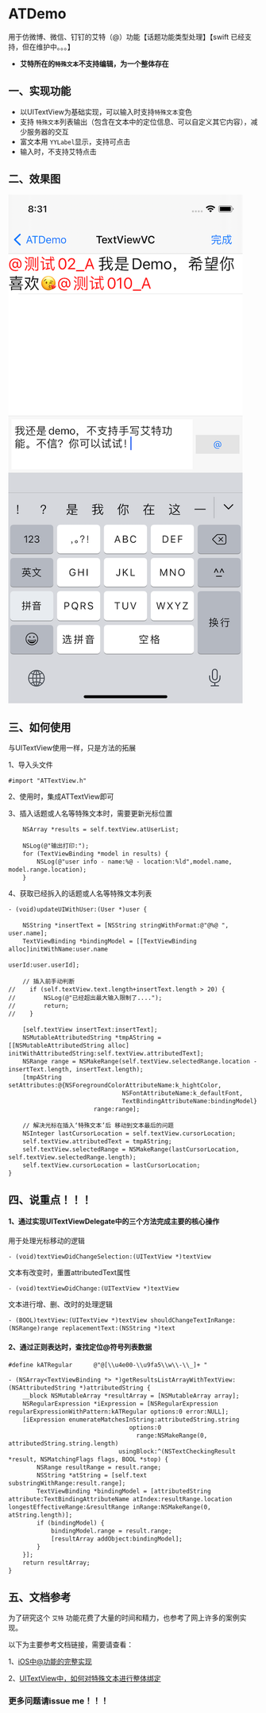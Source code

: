 # ATDemo
用于仿微博、微信、钉钉的艾特（@）功能【话题功能类型处理】【swift 已经支持，但在维护中。。。】

* <strong>艾特所在的`特殊文本`不支持编辑，为一个整体存在</strong>

## 一、实现功能
- 以UITextView为基础实现，可以输入时支持`特殊文本`变色
- 支持 `特殊文本`列表输出（包含在文本中的定位信息、可以自定义其它内容），减少服务器的交互
- 富文本用 `YYLabel`显示，支持可点击
- 输入时，不支持艾特点击

## 二、效果图
![](screenshots/2021-04-30.png)

## 三、如何使用

与UITextView使用一样，只是方法的拓展

1、导入头文件
```
#import "ATTextView.h"
```

2、使用时，集成ATTextView即可

3、插入话题或人名等特殊文本时，需要更新光标位置
```
    NSArray *results = self.textView.atUserList;

    NSLog(@"输出打印:");
    for (TextViewBinding *model in results) {
        NSLog(@"user info - name:%@ - location:%ld",model.name, model.range.location);
    }
```

4、获取已经拆入的话题或人名等特殊文本列表
```
- (void)updateUIWithUser:(User *)user {
        
    NSString *insertText = [NSString stringWithFormat:@"@%@ ", user.name];
    TextViewBinding *bindingModel = [[TextViewBinding alloc]initWithName:user.name
                                                                  userId:user.userId];

    // 插入前手动判断
//    if (self.textView.text.length+insertText.length > 20) {
//        NSLog(@"已经超出最大输入限制了....");
//        return;
//    }
    
    [self.textView insertText:insertText];
    NSMutableAttributedString *tmpAString = [[NSMutableAttributedString alloc] initWithAttributedString:self.textView.attributedText];
    NSRange range = NSMakeRange(self.textView.selectedRange.location - insertText.length, insertText.length);
    [tmpAString setAttributes:@{NSForegroundColorAttributeName:k_hightColor,
                                NSFontAttributeName:k_defaultFont,
                                TextBindingAttributeName:bindingModel}
                        range:range];

    // 解决光标在插入‘特殊文本’后 移动到文本最后的问题
    NSInteger lastCursorLocation = self.textView.cursorLocation;
    self.textView.attributedText = tmpAString;
    self.textView.selectedRange = NSMakeRange(lastCursorLocation, self.textView.selectedRange.length);
    self.textView.cursorLocation = lastCursorLocation;
}
```

## 四、说重点！！！
#### 1、通过实现UITextViewDelegate中的三个方法完成主要的核心操作

用于处理光标移动的逻辑
```
- (void)textViewDidChangeSelection:(UITextView *)textView
```

文本有改变时，重置attributedText属性
```
- (void)textViewDidChange:(UITextView *)textView
```

文本进行增、删、改时的处理逻辑
```
- (BOOL)textView:(UITextView *)textView shouldChangeTextInRange:(NSRange)range replacementText:(NSString *)text
```
#### 2、通过正则表达时，查找定位@符号列表数据

```
#define kATRegular      @"@[\\u4e00-\\u9fa5\\w\\-\\_]+ "
```
```
- (NSArray<TextViewBinding *> *)getResultsListArrayWithTextView:(NSAttributedString *)attributedString {
    __block NSMutableArray *resultArray = [NSMutableArray array];
    NSRegularExpression *iExpression = [NSRegularExpression regularExpressionWithPattern:kATRegular options:0 error:NULL];
    [iExpression enumerateMatchesInString:attributedString.string
                                  options:0
                                    range:NSMakeRange(0, attributedString.string.length)
                               usingBlock:^(NSTextCheckingResult *result, NSMatchingFlags flags, BOOL *stop) {
        NSRange resultRange = result.range;
        NSString *atString = [self.text substringWithRange:result.range];
        TextViewBinding *bindingModel = [attributedString attribute:TextBindingAttributeName atIndex:resultRange.location longestEffectiveRange:&resultRange inRange:NSMakeRange(0, atString.length)];
        if (bindingModel) {
            bindingModel.range = result.range;
            [resultArray addObject:bindingModel];
        }
    }];
    return resultArray;
}
```

## 五、文档参考
为了研究这个 `艾特` 功能花费了大量的时间和精力，也参考了网上许多的案例实现。

以下为主要参考文档链接，需要请查看：

1、[iOS中@功能的完整实现](https://blog.csdn.net/olsQ93038o99S/article/details/80730096)

2、[UITextView中，如何对特殊文本进行整体绑定](https://www.jianshu.com/p/891275b93d29)

### 更多问题请issue me！！！
